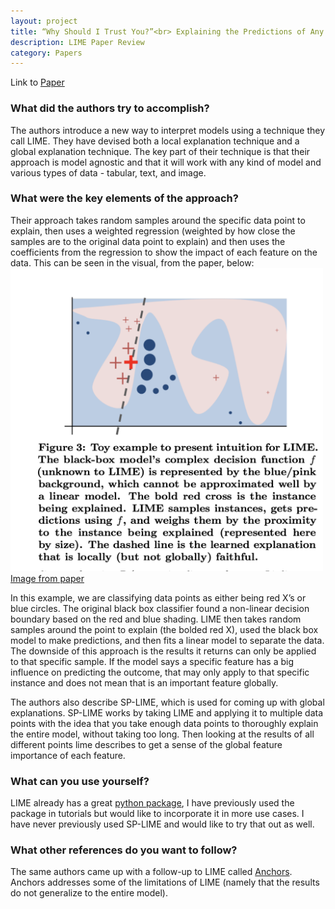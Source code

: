 ```yaml
---
layout: project
title: “Why Should I Trust You?”<br> Explaining the Predictions of Any Classifier 
description: LIME Paper Review
category: Papers
---
```

Link to [Paper](https://arxiv.org/abs/1602.04938)

### What did the authors try to accomplish?
The authors introduce a new way to interpret models using a technique they call LIME. They have devised both a local explanation technique and a global explanation technique. The key part of their technique is that their approach is model agnostic and that it will work with any kind of model and various types of data - tabular, text, and image. 

### What were the key elements of the approach?
Their approach takes random samples around the specific data point to explain, then uses a weighted regression (weighted by how close the samples are to the original data point to explain) and then uses the coefficients from the regression to show the impact of each feature on the data. This can be seen in the visual, from the paper, below:
<img src="https://raw.githubusercontent.com/sik-flow/sik-flow.github.io/master/_projects/images/lime.png" alt="LIME" width="500"/>
[Image from paper](https://arxiv.org/pdf/1602.04938.pdf)


In this example, we are classifying data points as either being red X’s or blue circles. The original black box classifier found a non-linear decision boundary based on the red and blue shading. LIME then takes random samples around the point to explain (the bolded red X), used the black box model to make predictions, and then fits a linear model to separate the data. The downside of this approach is the results it returns can only be applied to that specific sample. If the model says a specific feature has a big influence on predicting the outcome, that may only apply to that specific instance and does not mean that is an important feature globally. 

The authors also describe SP-LIME, which is used for coming up with global explanations. SP-LIME works by taking LIME and applying it to multiple data points with the idea that you take enough data points to thoroughly explain the entire model, without taking too long. Then looking at the results of all different points lime describes to get a sense of the global feature importance of each feature.  

### What can you use yourself?
LIME already has a great [python package](https://github.com/marcotcr/lime), I have previously used the package in tutorials but would like to incorporate it in more use cases. I have never previously used SP-LIME and would like to try that out as well. 

### What other references do you want to follow?
The same authors came up with a follow-up to LIME called [Anchors](https://homes.cs.washington.edu/~marcotcr/aaai18.pdf). Anchors addresses some of the limitations of LIME (namely that the results do not generalize to the entire model). 


